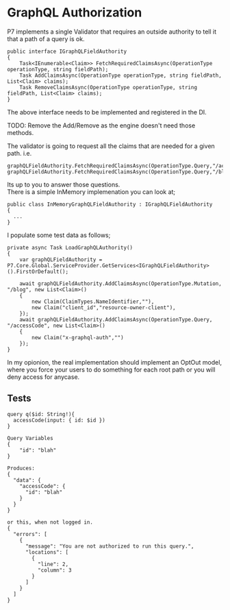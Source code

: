 # GraphQL Authorization

P7 implements a single Validator that requires an outside authority to tell it that a path of a query is ok.
```
public interface IGraphQLFieldAuthority
{
    Task<IEnumerable<Claim>> FetchRequiredClaimsAsync(OperationType operationType, string fieldPath);
    Task AddClaimsAsync(OperationType operationType, string fieldPath, List<Claim> claims);
    Task RemoveClaimsAsync(OperationType operationType, string fieldPath, List<Claim> claims);
}
```

The above interface needs to be implemented and registered in the DI. 

TODO: Remove the Add/Remove as the engine doesn't need those methods.

The validator is going to request all the claims that are needed for a given path.
i.e.
```
graphQLFieldAuthority.FetchRequiredClaimsAsync(OperationType.Query,"/accessCode");
graphQLFieldAuthority.FetchRequiredClaimsAsync(OperationType.Query,"/blog/tenantId");

```

Its up to you to answer those questions.  
There is a simple InMemory implemenation you can look at;
```
public class InMemoryGraphQLFieldAuthority : IGraphQLFieldAuthority
{
  ...
}
```
I populate some test data as follows;
```
private async Task LoadGraphQLAuthority()
{
    var graphQLFieldAuthority = P7.Core.Global.ServiceProvider.GetServices<IGraphQLFieldAuthority>().FirstOrDefault();

    await graphQLFieldAuthority.AddClaimsAsync(OperationType.Mutation, "/blog", new List<Claim>()
    {
        new Claim(ClaimTypes.NameIdentifier,""),
        new Claim("client_id","resource-owner-client"),
    });
    await graphQLFieldAuthority.AddClaimsAsync(OperationType.Query, "/accessCode", new List<Claim>()
    {
        new Claim("x-graphql-auth","")
    });
}
```

In my opionion, the real implementation should implement an OptOut model, where you force your users to do something for each root path or you will deny access for anycase.

## Tests
```
query q($id: String!){
  accessCode(input: { id: $id })
}

Query Variables
{
    "id": "blah"
}

Produces:
{
  "data": {
    "accessCode": {
      "id": "blah"
    }
  }
}

or this, when not logged in.
{
  "errors": [
    {
      "message": "You are not authorized to run this query.",
      "locations": [
        {
          "line": 2,
          "column": 3
        }
      ]
    }
  ]
}

```
